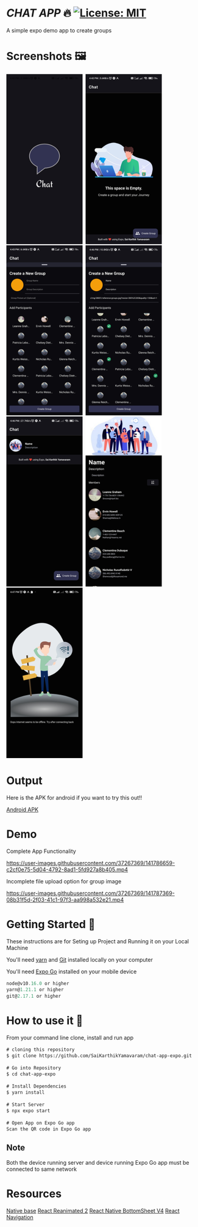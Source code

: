# **_CHAT APP_** 🔥 [![License: MIT](https://img.shields.io/badge/License-MIT-yellow.svg)](https://opensource.org/licenses/MIT)

A simple expo demo app to create groups

# Screenshots 🖼️

<img src="/Screenshots/splash_screen.jpg"   width="200"  > &nbsp;<img src="/Screenshots/no_groups.jpg"   width="200"  >&nbsp;<img src="/Screenshots/group_creation_initial.jpg"   width="200"  > &nbsp;<img src="/Screenshots/group_creation_selected.jpg"   width="200"  >
&nbsp;<img src="/Screenshots/home_with_group.jpg"   width="200"  > &nbsp;<img src="/Screenshots/group_description.jpg"   width="200"  >
&nbsp;<img src="/Screenshots/offline.jpg"   width="200"  >

# Output
Here is the APK for android if you want to try this out!!

[Android APK](/output/chat-app-26db6eb9624e4cfc9fcd5ab86ec2719d-signed.apk) 

# Demo

Complete App Functionality

https://user-images.githubusercontent.com/37267369/141786659-c2cf0e75-5d04-4792-8ad1-5fd927a8b405.mp4

Incomplete file upload option for group image 

https://user-images.githubusercontent.com/37267369/141787369-08b31f5d-2f03-41c1-97f3-aa998a532e21.mp4

# Getting Started 🚀

These instructions are for Seting up Project and Running it on your Local Machine

You'll need [yarn](https://classic.yarnpkg.com/en/ "Yarn documentation") and [Git](https://git-scm.com/ "Git Homepage") installed locally on your computer

You'll need [Expo Go](https://expo.dev/client "Expo mobile Client") installed on your mobile device

```javascript
node@v10.16.0 or higher
yarn@1.21.1 or higher
git@2.17.1 or higher
```

# How to use it 🔧

From your command line clone, install and run app

```
# cloning this repository
$ git clone https://github.com/SaiKarthikYamavaram/chat-app-expo.git

# Go into Repository
$ cd chat-app-expo

# Install Dependencies
$ yarn install

# Start Server
$ npx expo start

# Open App on Expo Go app 
Scan the QR code in Expo Go app 

```

## Note
Both the device running server and device running Expo Go app must be connected to same network 

# Resources
[Native base](https://docs.nativebase.io/)
[React Reanimated 2](https://docs.swmansion.com/react-native-reanimated/)
[React Native BottomSheet V4](https://gorhom.github.io/react-native-bottom-sheet/)
[React Navigation](https://reactnavigation.org/)
